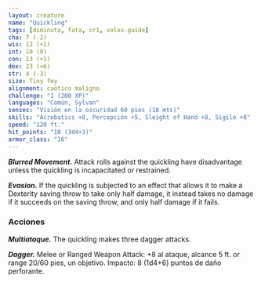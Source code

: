 ```yaml
---
layout: creature
name: "Quickling"
tags: [diminuta, fata, cr1, volos-guide]
cha: 7 (-2)
wis: 12 (+1)
int: 10 (0)
con: 13 (+1)
dex: 23 (+6)
str: 4 (-3)
size: Tiny fey
alignment: caótico maligno
challenge: "1 (200 XP)"
languages: "Común, Sylvan"
senses: "Visión en la oscuridad 60 pies (18 mts)"
skills: "Acrobatics +8, Percepción +5, Sleight of Hand +8, Sigilo +8"
speed: "120 ft."
hit_points: "10 (3d4+3)"
armor_class: "16"
---
```


***Blurred Movement.*** Attack rolls against the quickling have disadvantage unless the quickling is incapacitated or restrained.

***Evasion.*** If the quickling is subjected to an effect that allows it to make a Dexterity saving throw to take only half damage, it instead takes no damage if it succeeds on the saving throw, and only half damage if it fails.

### Acciones

***Multiataque.*** The quickling makes three dagger attacks.

***Dagger.*** Melee or Ranged Weapon Attack: +8 al ataque, alcance 5 ft. or range 20/60 pies, un objetivo. Impacto: 8 (1d4+6) puntos de daño perforante.